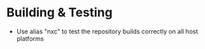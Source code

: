 
# Building & Testing
- Use alias "nxc" to test the repository builds correctly on all host platforms

